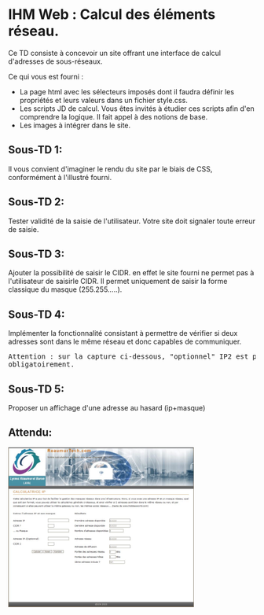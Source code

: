 # IHM Web : Calcul des éléments réseau.

Ce TD consiste à concevoir un site offrant une interface de calcul d'adresses de sous-réseaux.

Ce qui vous est fourni :
* La page html avec les sélecteurs imposés dont il faudra définir les propriétés et leurs valeurs
dans un fichier style.css.
* Les scripts JD de calcul. Vous êtes invités à étudier ces scripts afin d'en comprendre la logique. Il fait appel à des notions de base.
* Les images à intégrer dans le site.

Sous-TD 1:
-------------
Il vous convient d'imaginer le rendu du site par le biais de CSS, conformément à l'illustré fourni.

Sous-TD 2:
-------------
  Tester validité de la saisie de l'utilisateur. Votre site doit signaler toute erreur de saisie.

Sous-TD 3:
-------------
  Ajouter la possibilité de saisir le CIDR. en effet le site fourni ne permet pas à l'utilisateur de saisirle CIDR. Il permet uniquement de saisir la forme classique du masque (255.255.....).

Sous-TD 4:
-------------
Implémenter la fonctionnalité consistant à permettre de vérifier si deux adresses sont dans le même réseau et donc capables de communiquer.
<pre>Attention : sur la capture ci-dessous, "optionnel" IP2 est pour l'utilisateur. Pour vous, il faut l'implémenter 
obligatoirement. </pre>

Sous-TD 5:
-------------
  Proposer un affichage d'une adresse au hasard (ip+masque)
   
Attendu:
--------------------
<img src="attendu.jpg" width=75% height=75%>



